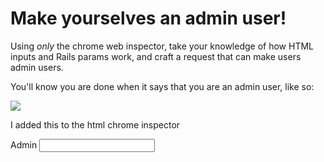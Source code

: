 # Make yourselves an admin user!

Using _only_ the chrome web inspector, take your knowledge of how HTML inputs and
Rails params work, and craft a request that can make users admin users.

You'll know you are done when it says that you are an admin user, like so:

![](show-screen-with-admin.png)

I added this to the html chrome inspector

<div class="form-group">
  <label for="user_admin">Admin</label>
  <input class="form-control" id="user_admin" name="user[admin]" type=boolean>
</div>
